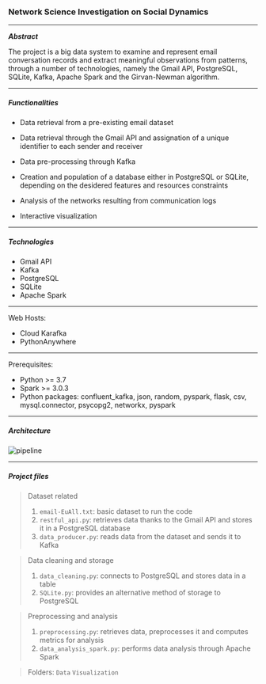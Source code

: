 ### Network Science Investigation on Social Dynamics

---
***Abstract***

The project is a big data system to examine and represent email conversation records and extract meaningful observations from patterns, through a number of technologies, namely the Gmail API, PostgreSQL, SQLite, Kafka, Apache Spark and the Girvan-Newman algorithm.

---

##### Functionalities

- Data retrieval from a pre-existing email dataset
  
- Data retrieval through the Gmail API and assignation of a unique identifier to each sender and receiver

- Data pre-processing through Kafka
  
- Creation and population of a database either in PostgreSQL or SQLite, depending on the desidered features and resources constraints

- Analysis of the networks resulting from communication logs

- Interactive visualization

---

##### Technologies

+ Gmail API
+ Kafka
+ PostgreSQL
+ SQLite
+ Apache Spark


---
Web Hosts:

+ Cloud Karafka
+ PythonAnywhere
  
---
Prerequisites:

+ Python >= 3.7
+ Spark >= 3.0.3
+ Python packages: confluent_kafka, json, random, pyspark, flask, csv, mysql.connector, psycopg2, networkx, pyspark
---
##### Architecture

![pipeline](https://github.com/saimasharleen/BDT2023-Group11/assets/126952273/088d3381-ed7b-45de-984f-215619070062)

---

##### Project files

> Dataset related
> 
> 1. `email-EuAll.txt`: basic dataset to run the code
> 2. `restful_api.py`: retrieves data thanks to the Gmail API and stores it in a PostgreSQL database
> 3. `data_producer.py`: reads data from the dataset and sends it to Kafka

> Data cleaning and storage
>
> 1. `data_cleaning.py`: connects to PostgreSQL and stores data in a table
> 2. `SQLite.py`: provides an alternative method of storage to PostgreSQL

> Preprocessing and analysis
>
> 1. `preprocessing.py`: retrieves data, preprocesses it and computes metrics for analysis
> 2. `data_analysis_spark.py`: performs data analysis through Apache Spark

> Folders:
> `Data`
> `Visualization`

